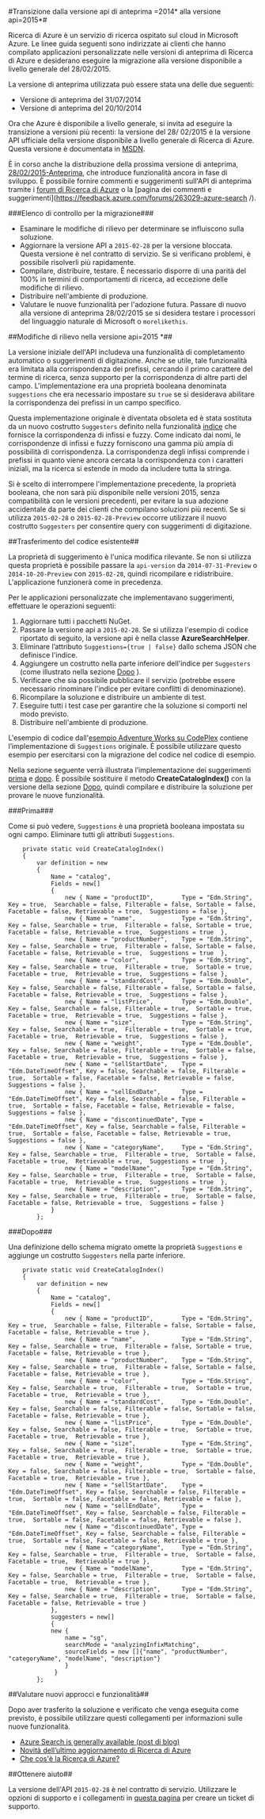 <properties 
	pageTitle="Transizione dalla versione api di anteprima =2014* alla versione api=2015* | Microsoft Azure | Servizio di ricerca cloud ospitato" 
	description="Informazioni sulle modifiche rilevanti e su come eseguire la migrazione di codice scritto nella versione di anteprima 31/07/2014 o 20/10/2014 in Ricerca di Azure alla versione dell'API 28/02/2015." 
	services="search" 
	documentationCenter="" 
	authors="HeidiSteen" 
	manager="mblythe" 
	editor=""/>

<tags 
	ms.service="search" 
	ms.devlang="rest-api" 
	ms.workload="search" 
	ms.topic="article" 
	ms.tgt_pltfrm="na" 
	ms.date="11/04/2015" 
	ms.author="heidist"/>

#Transizione dalla versione api di anteprima =2014* alla versione api=2015*#

Ricerca di Azure è un servizio di ricerca ospitato sul cloud in Microsoft Azure. Le linee guida seguenti sono indirizzate ai clienti che hanno compilato applicazioni personalizzate nelle versioni di anteprima di Ricerca di Azure e desiderano eseguire la migrazione alla versione disponibile a livello generale del 28/02/2015.

La versione di anteprima utilizzata può essere stata una delle due seguenti:

- Versione di anteprima del 31/07/2014
- Versione di anteprima del 20/10/2014

Ora che Azure è disponibile a livello generale, si invita ad eseguire la transizione a versioni più recenti: la versione del 28/ 02/2015 è la versione API ufficiale della versione disponibile a livello generale di Ricerca di Azure. Questa versione è documentata in [MSDN](https://msdn.microsoft.com/library/azure/dn798933.aspx).

È in corso anche la distribuzione della prossima versione di anteprima, [28/02/2015-Anteprima](search-api-2015-02-28-preview.md), che introduce funzionalità ancora in fase di sviluppo. È possibile fornire commenti e suggerimenti sull'API di anteprima tramite i [forum di Ricerca di Azure](https://social.msdn.microsoft.com/forums/azure/home?forum=azuresearch) o la [pagina dei commenti e suggerimenti](https://feedback.azure.com/forums/263029-azure-search /).

###Elenco di controllo per la migrazione###

- Esaminare le modifiche di rilievo per determinare se influiscono sulla soluzione.
- Aggiornare la versione API a `2015-02-28` per la versione bloccata. Questa versione è nel contratto di servizio. Se si verificano problemi, è possibile risolverli più rapidamente.
- Compilare, distribuire, testare. È necessario disporre di una parità del 100% in termini di comportamenti di ricerca, ad eccezione delle modifiche di rilievo.
- Distribuire nell'ambiente di produzione.
- Valutare le nuove funzionalità per l'adozione futura. Passare di nuovo alla versione di anteprima 28/02/2015 se si desidera testare i processori del linguaggio naturale di Microsoft o `morelikethis`.

##Modifiche di rilievo nella versione api=2015 *##

La versione iniziale dell'API includeva una funzionalità di completamento automatico o suggerimenti di digitazione. Anche se utile, tale funzionalità era limitata alla corrispondenza dei prefissi, cercando il primo carattere del termine di ricerca, senza supporto per la corrispondenza di altre parti del campo. L'implementazione era una proprietà booleana denominata `suggestions` che era necessario impostare su `true` se si desiderava abilitare la corrispondenza dei prefissi in un campo specifico.

Questa implementazione originale è diventata obsoleta ed è stata sostituta da un nuovo costrutto `Suggesters` definito nella funzionalità [indice](https://msdn.microsoft.com/library/azure/dn798941.aspx) che fornisce la corrispondenza di infissi e fuzzy. Come indicato dai nomi, le corrispondenze di infissi e fuzzy forniscono una gamma più ampia di possibilità di corrispondenza. La corrispondenza degli infissi comprende i prefissi in quanto viene ancora cercata la corrispondenza con i caratteri iniziali, ma la ricerca si estende in modo da includere tutta la stringa.

Si è scelto di interrompere l'implementazione precedente, la proprietà booleana, che non sarà più disponibile nelle versioni 2015, senza compatibilità con le versioni precedenti, per evitare la sua adozione accidentale da parte dei clienti che compilano soluzioni più recenti. Se si utilizza `2015-02-28` o `2015-02-28-Preview` occorre utilizzare il nuovo costrutto `Suggesters` per consentire query con suggerimenti di digitazione.

##Trasferimento del codice esistente##

La proprietà di suggerimento è l'unica modifica rilevante. Se non si utilizza questa proprietà è possibile passare la `api-version` da `2014-07-31-Preview` o `2014-10-20-Preview` con `2015-02-28`, quindi ricompilare e ridistribuire. L'applicazione funzionerà come in precedenza.

Per le applicazioni personalizzate che implementavano suggerimenti, effettuare le operazioni seguenti:

1. Aggiornare tutti i pacchetti NuGet.
1. Passare la versione api a `2015-02-28`. Se si utilizza l'esempio di codice riportato di seguito, la versione api è nella classe **AzureSearchHelper**.
1. Eliminare l’attributo `Suggestions={true | false}` dallo schema JSON che definisce l'indice.
1. Aggiungere un costrutto nella parte inferiore dell'indice per `Suggesters` (come illustrato nella sezione [Dopo](#after) ).
1. Verificare che sia possibile pubblicare il servizio (potrebbe essere necessario rinominare l'indice per evitare conflitti di denominazione).
1. Ricompilare la soluzione e distribuire un ambiente di test.
1. Eseguire tutti i test case per garantire che la soluzione si comporti nel modo previsto.
1. Distribuire nell'ambiente di produzione.

L'esempio di codice dall'[esempio Adventure Works su CodePlex](https://azuresearchadventureworksdemo.codeplex.com/) contiene l’implementazione di `Suggestions` originale. È possibile utilizzare questo esempio per esercitarsi con la migrazione del codice nel codice di esempio.

Nella sezione seguente verrà illustrata l’implementazione dei suggerimenti [prima](#before) e [dopo](#after). È possibile sostituire il metodo **CreateCatalogIndex()** con la versione della sezione [Dopo](#after), quindi compilare e distribuire la soluzione per provare le nuove funzionalità.

<a name="before"></a>
###Prima###

Come si può vedere, `Suggestions` è una proprietà booleana impostata su ogni campo. Eliminare tutti gli attributi `Suggestions`.

        private static void CreateCatalogIndex()
        {
            var definition = new 
            {
                Name = "catalog",
                Fields = new[] 
                { 
                    new { Name = "productID",        Type = "Edm.String",         Key = true,  Searchable = false, Filterable = false, Sortable = false, Facetable = false, Retrievable = true,  Suggestions = false },
                    new { Name = "name",             Type = "Edm.String",         Key = false, Searchable = true,  Filterable = false, Sortable = true,  Facetable = false, Retrievable = true,  Suggestions = true  },
                    new { Name = "productNumber",    Type = "Edm.String",         Key = false, Searchable = true,  Filterable = false, Sortable = false, Facetable = false, Retrievable = true,  Suggestions = true  },
                    new { Name = "color",            Type = "Edm.String",         Key = false, Searchable = true,  Filterable = true,  Sortable = true,  Facetable = true,  Retrievable = true,  Suggestions = false },
                    new { Name = "standardCost",     Type = "Edm.Double",         Key = false, Searchable = false, Filterable = false, Sortable = false, Facetable = false, Retrievable = true,  Suggestions = false },
                    new { Name = "listPrice",        Type = "Edm.Double",         Key = false, Searchable = false, Filterable = true,  Sortable = true,  Facetable = true,  Retrievable = true,  Suggestions = false },
                    new { Name = "size",             Type = "Edm.String",         Key = false, Searchable = true,  Filterable = true,  Sortable = true,  Facetable = true,  Retrievable = true,  Suggestions = false },
                    new { Name = "weight",           Type = "Edm.Double",         Key = false, Searchable = false, Filterable = true,  Sortable = false, Facetable = true,  Retrievable = true,  Suggestions = false },
                    new { Name = "sellStartDate",    Type = "Edm.DateTimeOffset", Key = false, Searchable = false, Filterable = true,  Sortable = false, Facetable = false, Retrievable = false, Suggestions = false },
                    new { Name = "sellEndDate",      Type = "Edm.DateTimeOffset", Key = false, Searchable = false, Filterable = true,  Sortable = false, Facetable = false, Retrievable = false, Suggestions = false },
                    new { Name = "discontinuedDate", Type = "Edm.DateTimeOffset", Key = false, Searchable = false, Filterable = true,  Sortable = false, Facetable = false, Retrievable = true,  Suggestions = false },
                    new { Name = "categoryName",     Type = "Edm.String",         Key = false, Searchable = true,  Filterable = true,  Sortable = false, Facetable = true,  Retrievable = true,  Suggestions = true  },
                    new { Name = "modelName",        Type = "Edm.String",         Key = false, Searchable = true,  Filterable = true,  Sortable = false, Facetable = true,  Retrievable = true,  Suggestions = true  },
                    new { Name = "description",      Type = "Edm.String",         Key = false, Searchable = true,  Filterable = true,  Sortable = false, Facetable = false, Retrievable = true,  Suggestions = false }
                }
            };

<a name="after"></a>
###Dopo###

Una definizione dello schema migrato omette la proprietà `Suggestions` e aggiunge un costrutto `Suggesters` nella parte inferiore.

        private static void CreateCatalogIndex()
        {
            var definition = new 
            {
                Name = "catalog",
                Fields = new[] 
                { 
                    new { Name = "productID",        Type = "Edm.String",         Key = true,  Searchable = false, Filterable = false, Sortable = false, Facetable = false, Retrievable = true },
                    new { Name = "name",             Type = "Edm.String",         Key = false, Searchable = true,  Filterable = false, Sortable = true,  Facetable = false, Retrievable = true },
                    new { Name = "productNumber",    Type = "Edm.String",         Key = false, Searchable = true,  Filterable = false, Sortable = false, Facetable = false, Retrievable = true },
                    new { Name = "color",            Type = "Edm.String",         Key = false, Searchable = true,  Filterable = true,  Sortable = true,  Facetable = true,  Retrievable = true },
                    new { Name = "standardCost",     Type = "Edm.Double",         Key = false, Searchable = false, Filterable = false, Sortable = false, Facetable = false, Retrievable = true },
                    new { Name = "listPrice",        Type = "Edm.Double",         Key = false, Searchable = false, Filterable = true,  Sortable = true,  Facetable = true,  Retrievable = true },
                    new { Name = "size",             Type = "Edm.String",         Key = false, Searchable = true,  Filterable = true,  Sortable = true,  Facetable = true,  Retrievable = true },
                    new { Name = "weight",           Type = "Edm.Double",         Key = false, Searchable = false, Filterable = true,  Sortable = false, Facetable = true,  Retrievable = true },
                    new { Name = "sellStartDate",    Type = "Edm.DateTimeOffset", Key = false, Searchable = false, Filterable = true,  Sortable = false, Facetable = false, Retrievable = false },
                    new { Name = "sellEndDate",      Type = "Edm.DateTimeOffset", Key = false, Searchable = false, Filterable = true,  Sortable = false, Facetable = false, Retrievable = false },
                    new { Name = "discontinuedDate", Type = "Edm.DateTimeOffset", Key = false, Searchable = false, Filterable = true,  Sortable = false, Facetable = false, Retrievable = true },
                    new { Name = "categoryName",     Type = "Edm.String",         Key = false, Searchable = true,  Filterable = true,  Sortable = false, Facetable = true,  Retrievable = true },
                    new { Name = "modelName",        Type = "Edm.String",         Key = false, Searchable = true,  Filterable = true,  Sortable = false, Facetable = true,  Retrievable = true },
                    new { Name = "description",      Type = "Edm.String",         Key = false, Searchable = true,  Filterable = true,  Sortable = false, Facetable = false, Retrievable = true }
                },
                suggesters = new[]
                {
                new {
                    name = "sg",
                    searchMode = "analyzingInfixMatching",
                    sourceFields = new []{"name", "productNumber", "categoryName", "modelName", "description"}
                    }
                 }
            };

##Valutare nuovi approcci e funzionalità##

Dopo aver trasferito la soluzione e verificato che venga eseguita come previsto, è possibile utilizzare questi collegamenti per informazioni sulle nuove funzionalità.

- [Azure Search is generally available (post di blog)](http://go.microsoft.com/fwlink/p/?LinkId=528211)
- [Novità dell’ultimo aggiornamento di Ricerca di Azure](search-latest-updates.md)
- [Che cos'è la Ricerca di Azure?](search-what-is-azure-search.md)

##Ottenere aiuto##

La versione dell'API `2015-02-28` è nel contratto di servizio. Utilizzare le opzioni di supporto e i collegamenti in [questa pagina](../support/options/) per creare un ticket di supporto.

 

<!---HONumber=AcomDC_0128_2016-->